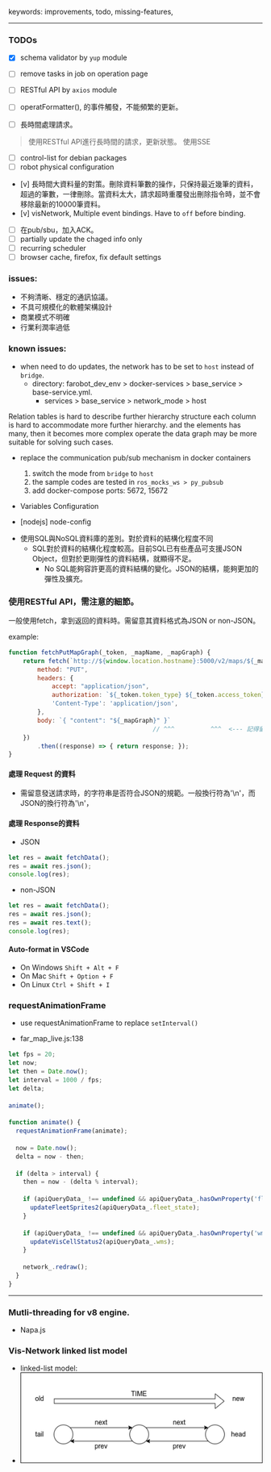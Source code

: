 keywords: improvements, todo, missing-features, 

--- 
### TODOs
- [x] schema validator by `yup` module
- [ ] remove tasks in job on operation page
- [ ] RESTful API by `axios` module
- [ ] operatFormatter(), 的事件觸發，不能頻繁的更新。

- [ ] 長時間處理請求。
> 使用RESTful API進行長時間的請求，更新狀態。 使用SSE
- [ ] control-list for debian packages
- [ ] robot physical configuration 
- [v] 長時間大資料量的對策。刪除資料筆數的操作，只保持最近幾筆的資料，超過的筆數，一律刪除。當資料太大，請求超時重覆發出刪除指令時，並不會移除最新的10000筆資料。
- [v] visNetwork, Multiple event bindings. Have to `off` before binding.
- [ ] 在pub/sbu，加入ACK。
- [ ] partially update the chaged info only 
- [ ] recurring scheduler
- [ ] browser cache, firefox, fix default settings

### issues:
- 不夠清晰、穩定的通訊協議。
- 不具可規模化的軟體架構設計
- 商業模式不明確
- 行業利潤率過低

### known issues:
* when need to do updates, the network has to be set to `host` instead of `bridge`.
	- directory: farobot_dev_env > docker-services > base_service > base-service.yml.	
		- services > base_service > network_mode > host


Relation tables is hard to describe further hierarchy structure
each column is hard to accommodate more further hierarchy. 
and the elements has many, then it becomes more complex operate the data
graph may be more suitable for solving such cases.


* replace the communication pub/sub mechanism in docker containers
	1. switch the mode from `bridge` to `host`
	2. the sample codes are tested in `ros_mocks_ws > py_pubsub`
	3. add docker-compose ports: 5672, 15672
	

* Variables Configuration
 - [nodejs]  node-config

* 使用SQL與NoSQL資料庫的差別。對於資料的結構化程度不同
  - SQL對於資料的結構化程度較高。目前SQL已有些產品可支援JSON Object，但對於更剛彈性的資料結構，就顯得不足。
	- No SQL能夠容許更高的資料結構的變化。JSON的結構，能夠更加的彈性及擴充。

### 使用RESTful API，需注意的細節。
一般使用fetch，拿到返回的資料時。需留意其資料格式為JSON or non-JSON。

example:
```js
function fetchPutMapGraph(_token, _mapName, _mapGraph) {
	return fetch(`http://${window.location.hostname}:5000/v2/maps/${_mapName}/graph`, {
		method: "PUT",
		headers: {
			accept: "application/json",
			authorization: `${_token.token_type} ${_token.access_token}`,
			'Content-Type': 'application/json',
		},
		body: `{ "content": "${_mapGraph}" }`
										// ^^^          ^^^  <--- 記得留意是否有正確加上quotation!!
	})
		.then((response) => { return response; });
}
```


#### 處理 Request 的資料
* 需留意發送請求時，的字符串是否符合JSON的規範。一般換行符為'\n'，而JSON的換行符為'\\n'，

#### 處理 Response的資料
* JSON
```js
let res = await fetchData();
res = await res.json();
console.log(res);
```
* non-JSON
```js
let res = await fetchData();
res = await res.json();
res = await res.text();
console.log(res);
```

#### Auto-format in VSCode 
* On Windows `Shift + Alt + F`
* On Mac `Shift + Option + F`
* On Linux `Ctrl + Shift + I`

### requestAnimationFrame
* use requestAnimationFrame to replace `setInterval()`

* far_map_live.js:138
```js
let fps = 20;
let now;
let then = Date.now();
let interval = 1000 / fps;
let delta;

animate();

function animate() {
  requestAnimationFrame(animate);

  now = Date.now();
  delta = now - then;

  if (delta > interval) {
    then = now - (delta % interval);

    if (apiQueryData_ !== undefined && apiQueryData_.hasOwnProperty('fleet_state')) {
      updateFleetSprites2(apiQueryData_.fleet_state);
    }

    if (apiQueryData_ !== undefined && apiQueryData_.hasOwnProperty('wms')) {
      updateVisCellStatus2(apiQueryData_.wms);
    }

    network_.redraw();
  }
}
```

---
### Mutli-threading for v8 engine.
* Napa.js

### Vis-Network linked list model
* linked-list model:
* ![](./network_linked_list.png)